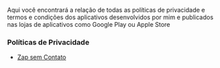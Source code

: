 Aqui você encontrará a relação de todas as políticas de privacidade e termos e condições dos aplicativos desenvolvidos por mim e publicados nas lojas de aplicativos como Google Play ou Apple Store

### Políticas de Privacidade

- [Zap sem Contato](privacy-policy/zap-sem-contato.md)